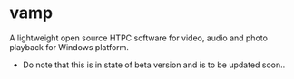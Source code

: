 # vamp
A lightweight open source HTPC software for video, audio and photo playback for Windows platform.

* Do note that this is in state of beta version and is to be updated soon..

